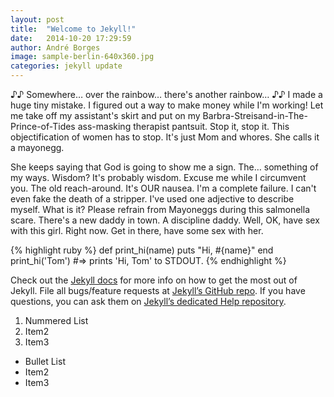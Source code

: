 ```yaml
---
layout: post
title:  "Welcome to Jekyll!"
date:   2014-10-20 17:29:59
author: André Borges
image: sample-berlin-640x360.jpg
categories: jekyll update
---
```

♪♪ Somewhere… over the rainbow… there's another rainbow… ♪♪ I made a huge tiny mistake. I figured out a way to make money while I'm working! Let me take off my assistant's skirt and put on my Barbra-Streisand-in-The-Prince-of-Tides ass-masking therapist pantsuit. Stop it, stop it. This objectification of women has to stop. It's just Mom and whores. She calls it a mayonegg.

She keeps saying that God is going to show me a sign. The… something of my ways. Wisdom? It's probably wisdom. Excuse me while I circumvent you. The old reach-around. It's OUR nausea. I'm a complete failure. I can't even fake the death of a stripper. I've used one adjective to describe myself. What is it? Please refrain from Mayoneggs during this salmonella scare. There's a new daddy in town. A discipline daddy. Well, OK, have sex with this girl. Right now. Get in there, have some sex with her.

{% highlight ruby %}
def print_hi(name)
  puts "Hi, #{name}"
end
print_hi('Tom')
#=> prints 'Hi, Tom' to STDOUT.
{% endhighlight %}

Check out the [Jekyll docs][jekyll] for more info on how to get the most out of Jekyll. File all bugs/feature requests at [Jekyll’s GitHub repo][jekyll-gh]. If you have questions, you can ask them on [Jekyll’s dedicated Help repository][jekyll-help].

1. Nummered List
2. Item2
2. Item3

- Bullet List
- Item2
- Item3

[jekyll]:      http://jekyllrb.com
[jekyll-gh]:   https://github.com/jekyll/jekyll
[jekyll-help]: https://github.com/jekyll/jekyll-help
